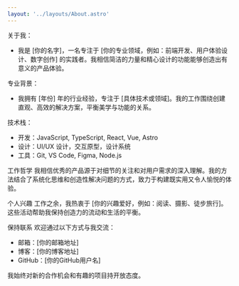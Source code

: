 ```yaml
---
layout: '../layouts/About.astro'
---
```


关于我：
- 我是 [你的名字]，一名专注于 [你的专业领域，例如：前端开发、用户体验设计、数字创作] 的实践者。我相信简洁的力量和精心设计的功能能够创造出有意义的产品体验。

专业背景：
- 我拥有 [年份] 年的行业经验，专注于 [具体技术或领域]。我的工作围绕创建直观、高效的解决方案，平衡美学与功能的关系。

技术栈：
- 开发：JavaScript, TypeScript, React, Vue, Astro
- 设计：UI/UX 设计，交互原型，设计系统
- 工具：Git, VS Code, Figma, Node.js

工作哲学
我相信优秀的产品源于对细节的关注和对用户需求的深入理解。我的方法结合了系统化思维和创造性解决问题的方式，致力于构建既实用又令人愉悦的体验。

个人兴趣
工作之余，我热衷于 [你的兴趣爱好，例如：阅读、摄影、徒步旅行]。这些活动帮助我保持创造力的流动和生活的平衡。

保持联系
欢迎通过以下方式与我交流：
- 邮箱：[你的邮箱地址]
- 博客：[你的博客地址]
- GitHub：[你的GitHub用户名]

我始终对新的合作机会和有趣的项目持开放态度。